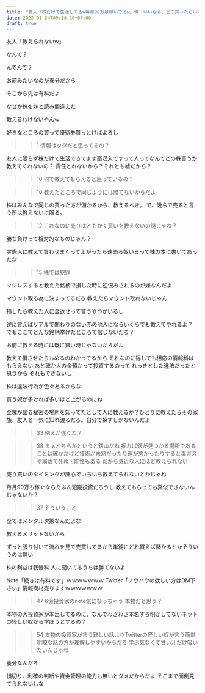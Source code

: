 ```yaml
---
title: "友人「株だけで生活してるw毎月90万は稼いでるw」俺「いいなぁ、どこ買ったらいいか教えて」→結果"
date: 2022-01-24T09:14:20+07:00
draft: true
---
```





友人「教えられないw」 


なんで？ 


んでんで？ 


お前みたいなのが養分だから 


そこから先は有料だよ 


なぜか株を妹と読み間違えた 


教えるわけないやんｗ 


好きなところの買って優待券貰っとけばよろし 


>>1 
情報はタダだと思ってるの？ 


友人に限らず株だけで生活できてます高収入ですって人ってなんでどの株買うか教えてくれないの？ 
責任とれないから？それとも嘘だから？ 


>>10 
何で教えてもらえると思っているの？ 


>>10 
教えたところで同じようには勝てないからだよ 


株はみんなで同じの買った方が儲かるから、教えるべき。 
で、幾らで売ると言う所は教えないに限る。 


>>12 
これなのに売りはともかく買いを教えないの謎じゃね？ 


勝ち負けって相対的なものじゃん？ 


実際人に教えて買わせまくって上がったら速売る奴いるって株の本に書いてあったな 


>>15 
株では犯罪 


マジレスすると教えた銘柄で損した時に逆恨みされるのが嫌なんだよ 


マウント取る為に決まってるだろ 
教えたらマウント取れないじゃん 


損したら教えた人に金返せって言うやつがいるし 


逆に言えばリアルで関わりのない赤の他人にならいくらでも教えてやれるよ？ 
でもここでどんな銘柄挙げたところで信じないだろ？ 


お前に教える時には既に買い時じゃないからだよ 


教えて損させたらもめるのわかってるから 
それなのに得しても相応の情報料はもらえない 
あと確か人の金預かって投資するのって 
れっきとした違法だったと思うから 
それもできないし 


株は違法行為が色々あるからな 


買う奴が多ければ多いほど上がるのにね 


金塊が出る秘密の場所を知ってたとして人に教えるか？ひとりに教えたらその家族、友人と一気に知れ渡るだろ。自分で探すしかないんだよ 


>>33 
例えが違くね？ 


>>38 
まぁどちらかというと銀山だね 
掘れば銀が見つかる場所であることは確かだけど技術が未熟だったり運が悪かったりすると毒ガスや崩落で死ぬ可能性もある 
だから身近な人にほど教えられない 


売り買いのタイミングが肝心でいちいち教えてられないとかじゃね 


毎月90万も稼ぐならたぶん短期投資だろうし 
教えてもらっても真似できないんじゃないか？ 


>>37 
そういうこと 


全てはメンタル次第なんだよな 


教えるメリットないから 


ずっと張り付いて流れを見て売買してるから単純にどれ買えば儲かるとかそういうのは無い 


株の利益は我慢料 
人に聞いてるうちは勝てないよ 


Note「続きは有料です」ｗｗｗｗｗｗｗ 
Twitter「ノウハウの欲しい方はDM下さい」情報商材売りますｗｗｗｗｗｗｗ 


>>47 
6億投資家のnote気になっちゃう 
本物だと思う？ 


本物の大投資家が本出してるのに、なんでわざわざ本名すら明かしてないネットの怪しい奴から学ぼうとするの？ 


>>54 
本物の投資家が言う難しい話よりTwitterの怪しい奴が言う簡単明瞭な話の方が理解しやすいからだろ 
学ぶ気なくて甘い汁だけ吸いたいんじゃね 


養分なんだろ 


損切り、利確の判断や資金管理の能力も無いとダメだからだよ 
そこまで面倒見てられないしな 
